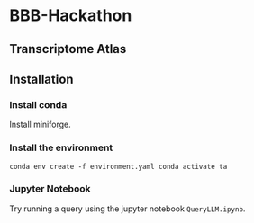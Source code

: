 # BBB-Hackathon
## Transcriptome Atlas

## Installation

### Install conda

Install miniforge.

### Install the environment

`
conda env create -f environment.yaml
conda activate ta
`

### Jupyter Notebook

Try running a query using the jupyter notebook `QueryLLM.ipynb`.